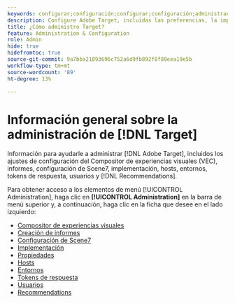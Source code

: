 ```yaml
---
keywords: configurar;configuración;configurar;configuración;administración
description: Configure Adobe Target, incluidas las preferencias, la implementación, la administración de usuarios, las propiedades, la configuración de Scene7, la administración de hosts y los tokens de respuesta.
title: ¿Cómo administro Target?
feature: Administration & Configuration
role: Admin
hide: true
hidefromtoc: true
source-git-commit: 9a7bba21093696c752a6d9fb892f8f80eea19e5b
workflow-type: tm+mt
source-wordcount: '89'
ht-degree: 13%

---
```


# Información general sobre la administración de [!DNL Target]

Información para ayudarle a administrar [!DNL Adobe Target], incluidos los ajustes de configuración del Compositor de experiencias visuales (VEC), informes, configuración de Scene7, implementación, hosts, entornos, tokens de respuesta, usuarios y [!DNL Recommendations].

Para obtener acceso a los elementos de menú [!UICONTROL Administration], haga clic en **[!UICONTROL Administration]** en la barra de menú superior y, a continuación, haga clic en la ficha que desee en el lado izquierdo:

* [Compositor de experiencias visuales](/help/main/administrating-target/visual-experience-composer-set-up.md)
* [Creación de informes](/help/main/administrating-target/reporting.md)
* [Configuración de Scene7](/help/main/administrating-target/scene7-settings.md)
* [Implementación](/help/main/c-implementing-target/implementing-target.md)
* [Propiedades](/help/main/administrating-target/c-user-management/property-channel/property-channel.md)
* [Hosts](/help/main/administrating-target/hosts.md)
* [Entornos](/help/main/administrating-target/environments.md)
* [Tokens de respuesta](/help/main/administrating-target/response-tokens.md)
* [Usuarios](/help/main/administrating-target/c-user-management/user-management.md)
* [Recommendations](/help/main/administrating-target/recommendations-settings.md)